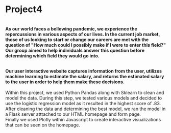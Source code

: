 # Project4
<br>
<b>As our world faces a bellowing pandemic, we experience the repercussions in various aspects of our lives. In the current job market, those of us looking to start or change our careers are met with the question of "How much could I possibly make if I were to enter this field?" Our group aimed to help individuals answer this question before determining which field they would go into.
  
 <br>Our user interactive website captures information from the user, utilizes machine learning to estimate the salary, and returns the estimated salary to the user in order to help them make these decisions.</b>
<br><br>
Within this project, we used Python Pandas along with Sklearn to clean and model the data. During this step, we tested various models and decided to use the logistic regression model as it resulted in the highest score of .83.
<br> After cleaning the data and determining the best model, we ran the model in a Flask server atttached to our HTML homepage and form page.
<br> Finally we used Plotly within Javascript to create interactive visualizations that can be seen on the homepage.
